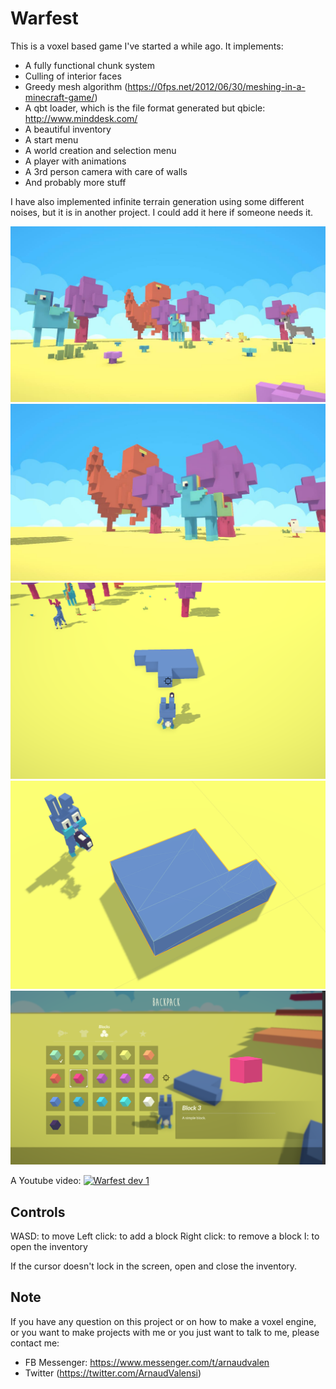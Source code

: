# Warfest

This is a voxel based game I've started a while ago.
It implements:

- A fully functional chunk system
- Culling of interior faces
- Greedy mesh algorithm (https://0fps.net/2012/06/30/meshing-in-a-minecraft-game/)
- A qbt loader, which is the file format generated but qbicle: http://www.minddesk.com/
- A beautiful inventory
- A start menu
- A world creation and selection menu
- A player with animations
- A 3rd person camera with care of walls
- And probably more stuff

I have also implemented infinite terrain generation using some different noises, but it is in another project. I could add it here if someone needs it.

![Image of Warfest 1](./readme/1.jpg)
![Image of Warfest 2](./readme/2.jpg)
![Image of Warfest 3](./readme/3.png)
![Image of Warfest 4](./readme/4.png)
![Image of Warfest 5](./readme/5.png)

A Youtube video:
[![Warfest dev 1](http://img.youtube.com/vi/_vJdzRYahTo/0.jpg)](https://www.youtube.com/watch?v=_vJdzRYahTo "Warfest dev 1")

## Controls

WASD: to move
Left click: to add a block
Right click: to remove a block
I: to open the inventory

If the cursor doesn't lock in the screen, open and close the inventory.

## Note

If you have any question on this project or on how to make a voxel engine, or you want to make projects with me or you just want to talk to me, please contact me:
- FB Messenger: https://www.messenger.com/t/arnaudvalen
- Twitter (https://twitter.com/ArnaudValensi)


